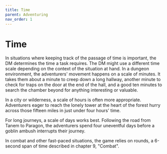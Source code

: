 ```yaml
---
title: Time
parent: Adventuring
nav_order: 1
---
```


# Time
In situations where keeping track of the passage of time is important, the DM determines the time a task requires. The DM might use a different time scale depending on the context of the situation at hand. In a dungeon environment, the adventurers' movement happens on a scale of minutes. It takes them about a minute to creep down a long hallway, another minute to check for traps on the door at the end of the hall, and a good ten minutes to search the chamber beyond for anything interesting or valuable.

In a city or wilderness, a scale of hours is often more appropriate. Adventurers eager to reach the lonely tower at the heart of the forest hurry across those fifteen miles in just under four hours' time.

For long journeys, a scale of days works best. Following the road from Tanem to Paragon, the adventurers spend four uneventful days before a goblin ambush interrupts their journey.

In combat and other fast-paced situations, the game relies on rounds, a 6-second span of time described in chapter 9, "Combat".